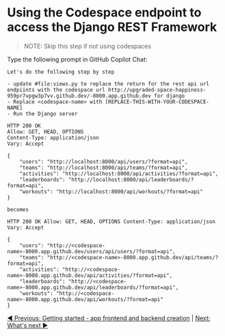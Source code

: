 # Using the Codespace endpoint to access the Django REST Framework

> NOTE: Skip this step if not using codespaces

Type the following prompt in GitHub Copilot Chat:

```text
Let's do the following step by step

- update #file:views.py to replace the return for the rest api url endpiints with the codespace url http://upgraded-space-happiness-959pr7vpgw3p7vv.github.dev/-8000.app.github.dev for django
- Replace <codespace-name> with [REPLACE-THIS-WITH-YOUR-CODESPACE-NAME]
- Run the Django server

HTTP 200 OK
Allow: GET, HEAD, OPTIONS
Content-Type: application/json
Vary: Accept

{
    "users": "http://localhost:8000/api/users/?format=api",
    "teams": "http://localhost:8000/api/teams/?format=api",
    "activities": "http://localhost:8000/api/activities/?format=api",
    "leaderboards": "http://localhost:8000/api/leaderboards/?format=api",
    "workouts": "http://localhost:8000/api/workouts/?format=api"
}

becomes

HTTP 200 OK Allow: GET, HEAD, OPTIONS Content-Type: application/json Vary: Accept

{ 
    "users": "http://<codespace-name>-8000.app.github.dev/users/api/users/?format=api",
    "teams": "http://<codespace-name>-8000.app.github.dev/api/teams/?format=api",
    "activities": "http://<codespace-name>-8000.app.github.dev/api/activities/?format=api",
    "leaderboards": "http://<codespace-name>-8000.app.github.dev/api/leaderboards/?format=api",
    "workouts": "http://<codespace-name>-8000.app.github.dev/api/workouts/?format=api" 
}
```

[:arrow_backward: Previous: Getting started - app frontend and backend creation](../4_BackendSettings/README.md) | [Next: What's next :arrow_forward:](../7_WhatsNext)